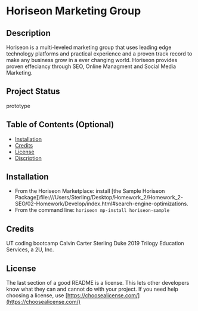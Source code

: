 # Horiseon Marketing Group 

## Description 
Horiseon is a multi-leveled marketing group that uses leading edge technology platforms and practical experience and a proven track record to make any business grow in a ever changing world. Horiseon provides proven effeciancy through SEO, Online Managment and Social Media Marketing. 

## Project Status
prototype



## Table of Contents (Optional)

* [Installation](#installation)
* [Credits](#credits)
* [License](#license)
* [Discription](#Discription)


## Installation

* From the Horiseon Marketplace: install [the Sample Horiseon Package])file:///Users/Sterling/Desktop/Homework_2/Homework_2-SEO/02-Homework/Develop/index.html#search-engine-optimizations.
* From the command line: `horiseon mp-install horiseon-sample`

## Credits

UT coding bootcamp
Calvin Carter
Sterling Duke
2019 Trilogy Education Services, a 2U, Inc.

## License

The last section of a good README is a license. This lets other developers know what they can and cannot do with your project. If you need help choosing a license, use [https://choosealicense.com/](https://choosealicense.com/)
